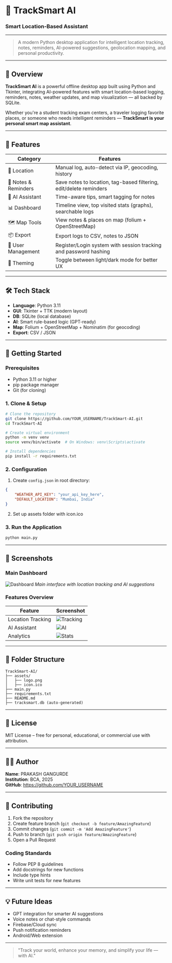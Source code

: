 # 📍 TrackSmart AI
### Smart Location-Based Assistant

---

> A modern Python desktop application for intelligent location tracking, notes, reminders, AI-powered suggestions, geolocation mapping, and personal productivity.

---

## 🎯 Overview
**TrackSmart AI** is a powerful offline desktop app built using Python and Tkinter, integrating AI-powered features with smart location-based logging, reminders, notes, weather updates, and map visualization — all backed by SQLite.

Whether you're a student tracking exam centers, a traveler logging favorite places, or someone who needs intelligent reminders — **TrackSmart is your personal smart map assistant**.

---

## 🚀 Features

| Category | Features |
|----------|----------|
| 📍 Location | Manual log, auto-detect via IP, geocoding, history |
| 📝 Notes & Reminders | Save notes to location, tag-based filtering, edit/delete reminders |
| 🤖 AI Assistant | Time-aware tips, smart tagging for notes |
| 📊 Dashboard | Timeline view, top visited stats (graphs), searchable logs |
| 🗺️ Map Tools | View notes & places on map (folium + OpenStreetMap) |
| 📦 Export | Export logs to CSV, notes to JSON |
| 🔐 User Management | Register/Login system with session tracking and password hashing |
| 🎨 Theming | Toggle between light/dark mode for better UX |

---

## 🛠 Tech Stack
- **Language**: Python 3.11
- **GUI**: Tkinter + TTK (modern layout)
- **DB**: SQLite (local database)
- **AI**: Smart rule-based logic (GPT-ready)
- **Map**: Folium + OpenStreetMap + Nominatim (for geocoding)
- **Export**: CSV / JSON

---

## 🧪 Getting Started

### Prerequisites
- Python 3.11 or higher
- pip package manager
- Git (for cloning)

### 1. Clone & Setup
```bash
# Clone the repository
git clone https://github.com/YOUR_USERNAME/TrackSmart-AI.git
cd TrackSmart-AI

# Create virtual environment
python -m venv venv
source venv/bin/activate  # On Windows: venv\Scripts\activate

# Install dependencies
pip install -r requirements.txt
```

### 2. Configuration
1. Create `config.json` in root directory:
```json
{
    "WEATHER_API_KEY": "your_api_key_here",
    "DEFAULT_LOCATION": "Mumbai, India"
}
```
2. Set up assets folder with icon.ico

### 3. Run the Application
```bash
python main.py
```

---

## 📸 Screenshots

### Main Dashboard
![Dashboard](assets/screenshots/dashboard.png)
*Main interface with location tracking and AI suggestions*

### Features Overview
| Feature | Screenshot |
|---------|------------|
| Location Tracking | ![Tracking](assets/screenshots/tracking.png) |
| AI Assistant | ![AI](assets/screenshots/ai-assistant.png) |
| Analytics | ![Stats](assets/screenshots/stats.png) |

---

## 📁 Folder Structure
```
TrackSmart-AI/
├── assets/
│   ├── logo.png
│   ├── icon.ico
├── main.py
├── requirements.txt
├── README.md
├── tracksmart.db (auto-generated)
```

---

## 📄 License
MIT License – free for personal, educational, or commercial use with attribution.

---

## 👨‍💻 Author
**Name**: PRAKASH GANGURDE  
**Institution**: BCA, 2025  
**GitHub**: https://github.com/YOUR_USERNAME

---

## 🤝 Contributing

1. Fork the repository
2. Create feature branch (`git checkout -b feature/AmazingFeature`)
3. Commit changes (`git commit -m 'Add AmazingFeature'`)
4. Push to branch (`git push origin feature/AmazingFeature`)
5. Open a Pull Request

### Coding Standards
- Follow PEP 8 guidelines
- Add docstrings for new functions
- Include type hints
- Write unit tests for new features

---

## 💡 Future Ideas
- GPT integration for smarter AI suggestions
- Voice notes or chat-style commands
- Firebase/Cloud sync
- Push notification reminders
- Android/Web extension

---

> "Track your world, enhance your memory, and simplify your life — with AI."